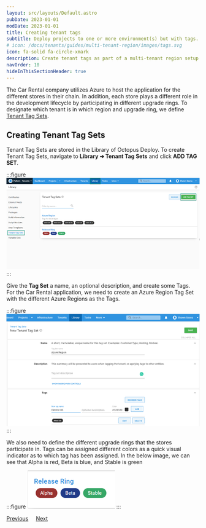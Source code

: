 ```yaml
---
layout: src/layouts/Default.astro
pubDate: 2023-01-01
modDate: 2023-01-01
title: Creating tenant tags
subtitle: Deploy projects to one or more environment(s) but with tags.
# icon: /docs/tenants/guides/multi-tenant-region/images/tags.svg
icon: fa-solid fa-circle-xmark
description: Create tenant tags as part of a multi-tenant region setup in Octopus Deploy.
navOrder: 10
hideInThisSectionHeader: true
---
```


The Car Rental company utilizes Azure to host the application for the different stores in their chain.  In addition, each store plays a different role in the development lifecycle by participating in different upgrade rings. To designate which tenant is in which region and upgrade ring, we define [Tenant Tag Sets](/docs/tenants/tenant-tags).

## Creating Tenant Tag Sets

Tenant Tag Sets are stored in the Library of Octopus Deploy.  To create Tenant Tag Sets, navigate to **Library ➜ Tenant Tag Sets** and click **ADD TAG SET**.

:::figure
![](/docs/tenants/guides/multi-tenant-region/images/tenant-tagset-create.png)
:::

Give the **Tag Set** a name, an optional description, and create some Tags.  For the Car Rental application, we need to create an Azure Region Tag Set with the different Azure Regions as the Tags.

:::figure
![](/docs/tenants/guides/multi-tenant-region/images/tenant-tag-create.png)
:::

We also need to define the different upgrade rings that the stores participate in.  Tags can be assigned different colors as a quick visual indicator as to which tag has been assigned.  In the below image, we can see that Alpha is red, Beta is blue, and Stable is green

:::figure
![](/docs/tenants/guides/multi-tenant-region/images/tenant-tag-release-ring.png)
:::

<span><a class="button btn-secondary" href="/docs/tenants/guides/multi-tenant-region/creating-new-tenants">Previous</a></span>&nbsp;&nbsp;&nbsp;&nbsp;&nbsp;<span><a class="button btn-success" href="/docs/tenants/guides/multi-tenant-region/manage-tenant-and-tenant-tags">Next</a></span>